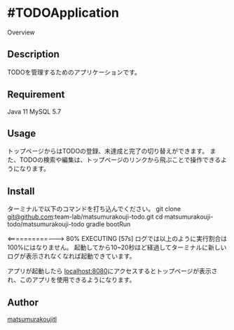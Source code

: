#TODOApplication
====

Overview

## Description
TODOを管理するためのアプリケーションです。

## Requirement
Java 11
MySQL 5.7

## Usage
トップページからはTODOの登録、未達成と完了の切り替えができます。
また、TODOの検索や編集は、トップページのリンクから飛ぶことで操作できるようになります。

## Install
ターミナルで以下のコマンドを打ち込んでください。
git clone git@github.com:team-lab/matsumurakouji-todo.git
cd matsumurakouji-todo/matsumurakouji-todo
gradle bootRun

<==========---> 80% EXECUTING [57s]
ログでは以上のように実行割合は100%にはなりません。
起動してから10~20秒ほど経過してターミナルに新しいログが表示されなくなれば起動できています。

アプリが起動したら
[localhost:8080](http://localhost:8080/)にアクセスするとトップページが表示され、このアプリを使用できるようになります。

## Author

[matsumurakoujitl](https://github.com/team-lab/matsumurakouji-todo)

